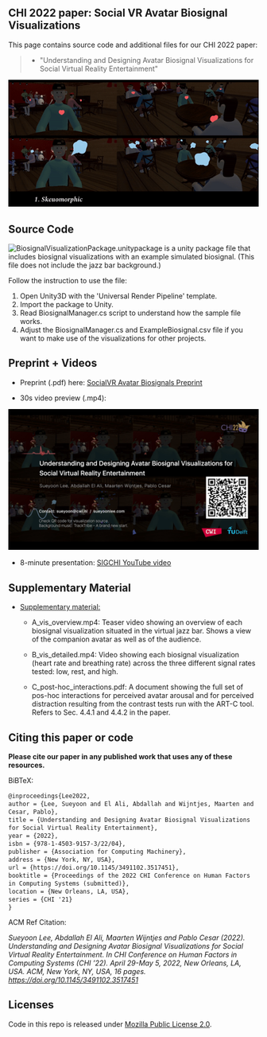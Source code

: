 ## CHI 2022 paper: Social VR Avatar Biosignal Visualizations

This page contains source code and additional files for our CHI 2022 paper:
>* "Understanding and Designing Avatar Biosignal Visualizations for Social Virtual Reality Entertainment"

![Example Skeuomorphjic](imgs/chi2022_avatarbiosignals_example_skeuomorphic.gif)

## Source Code

<!-- * [Avatar Biosignal Visualizations (Heart Rate, Breathing Rate)](source) -->

![BiosignalVisualizationPackage.unitypackage](source/BiosignalVisualizationPackage.unitypackage) is a unity package file that includes biosignal visualizations with an example simulated biosignal. (This file does not include the jazz bar background.)

Follow the instruction to use the file:
1) Open Unity3D with the 'Universal Render Pipeline' template.
2) Import the package to Unity.
3) Read BiosignalManager.cs script to understand how the sample file works.
4) Adjust the BiosignalManager.cs and ExampleBiosignal.csv file if you want to make use of the visualizations for other projects.


## Preprint + Videos

* Preprint (.pdf) here: [SocialVR Avatar Biosignals Preprint](preprint/chi22-347.pdf)

* 30s video preview (.mp4):

[![30s video preview](imgs/30s_preview_screenshot.png)](https://abdoelali.com/chi2022-avatarbiosignals_vid_preview.mp4 "CHI 2022 Social VR Avatar Biosignals")

* 8-minute presentation: [SIGCHI YouTube video](https://www.youtube.com/watch?v=yDFNzYbfGew)

## Supplementary Material

* [Supplementary material:](supplementary_material)
    -  A_vis_overview.mp4: Teaser video showing an overview of each biosignal visualization situated in the virtual jazz bar. Shows a view of the companion avatar as well as of the audience.

    - B_vis_detailed.mp4: Video showing each biosignal visualization (heart rate and breathing rate) across the three different signal rates tested: low, rest, and high.

    - C_post-hoc_interactions.pdf: A document showing the full set of pos-hoc interactions for perceived avatar arousal and for perceived distraction resulting from the contrast tests run with the ART-C tool. Refers to Sec. 4.4.1 and 4.4.2 in the paper.


## Citing this paper or code

**Please cite our paper in any published work that uses any of these resources.**

BiBTeX:
```
@inproceedings{Lee2022,
author = {Lee, Sueyoon and El Ali, Abdallah and Wijntjes, Maarten and Cesar, Pablo},
title = {Understanding and Designing Avatar Biosignal Visualizations for Social Virtual Reality Entertainment},
year = {2022},
isbn = {978-1-4503-9157-3/22/04},
publisher = {Association for Computing Machinery},
address = {New York, NY, USA},
url = {https://doi.org/10.1145/3491102.3517451},
booktitle = {Proceedings of the 2022 CHI Conference on Human Factors in Computing Systems (submitted)},
location = {New Orleans, LA, USA},
series = {CHI '21}
}

  ```

ACM Ref Citation:

*Sueyoon Lee, Abdallah El Ali, Maarten Wijntjes and Pablo Cesar (2022). Understanding and Designing Avatar Biosignal Visualizations for Social Virtual Reality Entertainment. In CHI Conference on Human Factors in Computing Systems (CHI ’22). April 29-May 5, 2022, New Orleans, LA, USA. ACM, New York, NY, USA, 16 pages. https://doi.org/10.1145/3491102.3517451*


## Licenses

Code in this repo is released under [Mozilla Public
License 2.0](https://www.mozilla.org/en-US/MPL/2.0/).
